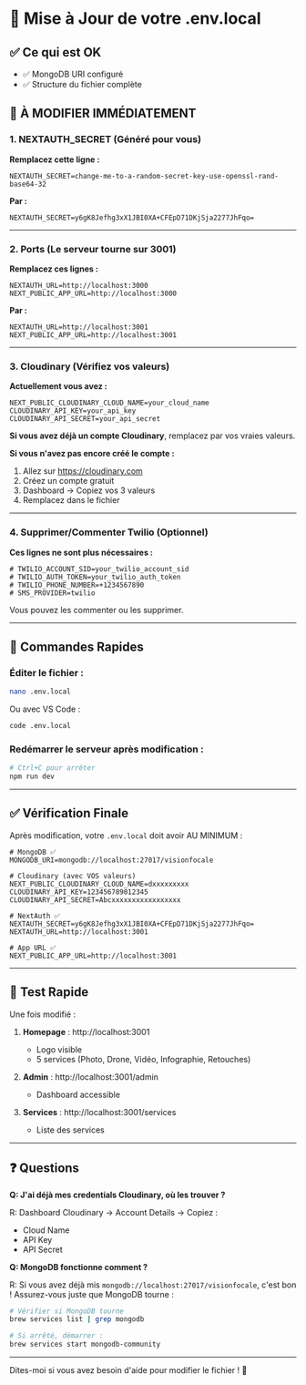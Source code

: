 # 🔧 Mise à Jour de votre .env.local

## ✅ Ce qui est OK

- ✅ MongoDB URI configuré
- ✅ Structure du fichier complète

## 🔴 À MODIFIER IMMÉDIATEMENT

### 1. NEXTAUTH_SECRET (Généré pour vous)

**Remplacez cette ligne :**
```env
NEXTAUTH_SECRET=change-me-to-a-random-secret-key-use-openssl-rand-base64-32
```

**Par :**
```env
NEXTAUTH_SECRET=y6gK8Jefhg3xX1JBI0XA+CFEpD71DKjSja2277JhFqo=
```

---

### 2. Ports (Le serveur tourne sur 3001)

**Remplacez ces lignes :**
```env
NEXTAUTH_URL=http://localhost:3000
NEXT_PUBLIC_APP_URL=http://localhost:3000
```

**Par :**
```env
NEXTAUTH_URL=http://localhost:3001
NEXT_PUBLIC_APP_URL=http://localhost:3001
```

---

### 3. Cloudinary (Vérifiez vos valeurs)

**Actuellement vous avez :**
```env
NEXT_PUBLIC_CLOUDINARY_CLOUD_NAME=your_cloud_name
CLOUDINARY_API_KEY=your_api_key
CLOUDINARY_API_SECRET=your_api_secret
```

**Si vous avez déjà un compte Cloudinary**, remplacez par vos vraies valeurs.

**Si vous n'avez pas encore créé le compte :**
1. Allez sur https://cloudinary.com
2. Créez un compte gratuit
3. Dashboard → Copiez vos 3 valeurs
4. Remplacez dans le fichier

---

### 4. Supprimer/Commenter Twilio (Optionnel)

**Ces lignes ne sont plus nécessaires :**
```env
# TWILIO_ACCOUNT_SID=your_twilio_account_sid
# TWILIO_AUTH_TOKEN=your_twilio_auth_token
# TWILIO_PHONE_NUMBER=+1234567890
# SMS_PROVIDER=twilio
```

Vous pouvez les commenter ou les supprimer.

---

## 🎯 Commandes Rapides

### Éditer le fichier :
```bash
nano .env.local
```

Ou avec VS Code :
```bash
code .env.local
```

### Redémarrer le serveur après modification :
```bash
# Ctrl+C pour arrêter
npm run dev
```

---

## ✅ Vérification Finale

Après modification, votre `.env.local` doit avoir AU MINIMUM :

```env
# MongoDB ✅
MONGODB_URI=mongodb://localhost:27017/visionfocale

# Cloudinary (avec VOS valeurs)
NEXT_PUBLIC_CLOUDINARY_CLOUD_NAME=dxxxxxxxxx
CLOUDINARY_API_KEY=123456789012345
CLOUDINARY_API_SECRET=Abcxxxxxxxxxxxxxxxxx

# NextAuth ✅
NEXTAUTH_SECRET=y6gK8Jefhg3xX1JBI0XA+CFEpD71DKjSja2277JhFqo=
NEXTAUTH_URL=http://localhost:3001

# App URL ✅
NEXT_PUBLIC_APP_URL=http://localhost:3001
```

---

## 🚀 Test Rapide

Une fois modifié :

1. **Homepage** : http://localhost:3001
   - Logo visible
   - 5 services (Photo, Drone, Vidéo, Infographie, Retouches)

2. **Admin** : http://localhost:3001/admin
   - Dashboard accessible

3. **Services** : http://localhost:3001/services
   - Liste des services

---

## ❓ Questions

**Q: J'ai déjà mes credentials Cloudinary, où les trouver ?**

R: Dashboard Cloudinary → Account Details → Copiez :
- Cloud Name
- API Key  
- API Secret

**Q: MongoDB fonctionne comment ?**

R: Si vous avez déjà mis `mongodb://localhost:27017/visionfocale`, c'est bon ! Assurez-vous juste que MongoDB tourne :

```bash
# Vérifier si MongoDB tourne
brew services list | grep mongodb

# Si arrêté, démarrer :
brew services start mongodb-community
```

---

Dites-moi si vous avez besoin d'aide pour modifier le fichier ! 🚀


